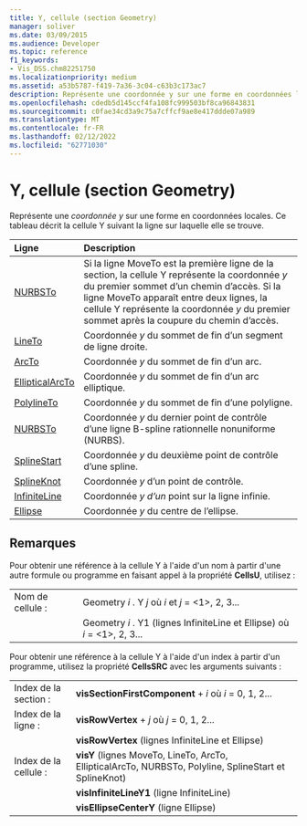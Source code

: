 ```yaml
---
title: Y, cellule (section Geometry)
manager: soliver
ms.date: 03/09/2015
ms.audience: Developer
ms.topic: reference
f1_keywords:
- Vis_DSS.chm82251750
ms.localizationpriority: medium
ms.assetid: a53b5787-f419-7a36-3c04-c63b3c173ac7
description: Représente une coordonnée y sur une forme en coordonnées locales. Ce tableau décrit la cellule Y suivant la ligne sur laquelle elle se trouve.
ms.openlocfilehash: cdedb5d145ccf4fa108fc999503bf8ca96843831
ms.sourcegitcommit: c0fae34cd3a9c75a7cffcf9ae8e417ddde07a989
ms.translationtype: MT
ms.contentlocale: fr-FR
ms.lasthandoff: 02/12/2022
ms.locfileid: "62771030"
---
```

# <a name="y-cell-geometry-section"></a>Y, cellule (section Geometry)

Représente une  *coordonnée y*  sur une forme en coordonnées locales. Ce tableau décrit la cellule Y suivant la ligne sur laquelle elle se trouve. 
  
|Ligne|Description|
|:-----|:-----|
|[NURBSTo](nurbsto-row-geometry-section.md) <br/> | Si la ligne MoveTo est la première ligne de la section, la cellule Y représente la coordonnée  *y*  du premier sommet d’un chemin d’accès. Si la ligne MoveTo apparaît entre deux lignes, la cellule Y représente la coordonnée  *y*  du premier sommet après la coupure du chemin d’accès. |
|[LineTo](lineto-row-geometry-section.md) <br/> | Coordonnée *y*  du sommet de fin d’un segment de ligne droite. |
|[ArcTo](arcto-row-geometry-section.md) <br/> | Coordonnée *y*  du sommet de fin d’un arc. |
|[EllipticalArcTo](ellipticalarcto-row-geometry-section.md) <br/> | Coordonnée *y*  du sommet de fin d’un arc elliptique. |
|[PolylineTo](polylineto-row-geometry-section.md) <br/> | Coordonnée *y*  du sommet de fin d’une polyligne. |
|[NURBSTo](nurbsto-row-geometry-section.md) <br/> | Coordonnée *y*  du dernier point de contrôle d’une ligne B-spline rationnelle nonuniforme (NURBS). |
|[SplineStart](splinestart-row-geometry-section.md) <br/> | Coordonnée *y*  du deuxième point de contrôle d’une spline. |
|[SplineKnot](splineknot-row-geometry-section.md) <br/> | Coordonnée *y*  d’un point de contrôle. |
|[InfiniteLine](infiniteline-row-geometry-section.md) <br/> | Coordonnée  *y d’un*  point sur la ligne infinie. |
|[Ellipse](ellipse-row-geometry-section.md) <br/> | Coordonnée *y*  du centre de l’ellipse. |
   
## <a name="remarks"></a>Remarques

Pour obtenir une référence à la cellule Y à l'aide d'un nom à partir d'une autre formule ou programme en faisant appel à la propriété **CellsU**, utilisez : 
  
|||
|:-----|:-----|
| Nom de cellule :  <br/> | Geometry  *i*  . Y  *j*            où  *i*  et  *j*  = <1>, 2, 3... |
|| Geometry  *i*  . Y1 (lignes InfiniteLine et Ellipse) où  *i*  = <1>, 2, 3... |
   
Pour obtenir une référence à la cellule Y à l'aide d'un index à partir d'un programme, utilisez la propriété **CellsSRC** avec les arguments suivants : 
  
|||
|:-----|:-----|
| Index de la section :  <br/> |**visSectionFirstComponent** +   *i* où *i* = 0, 1, 2... |
| Index de la ligne :  <br/> |**visRowVertex** +   *j* où *j* = 0, 1, 2... |
||**visRowVertex** (lignes InfiniteLine et Ellipse)  <br/> |
| Index de la cellule :  <br/> |**visY** (lignes MoveTo, LineTo, ArcTo, EllipticalArcTo, NURBSTo, Polyline, SplineStart et SplineKnot)  <br/> |
||**visInfiniteLineY1** (ligne InfiniteLine)  <br/> |
||**visEllipseCenterY** (ligne Ellipse)  <br/> |
   

